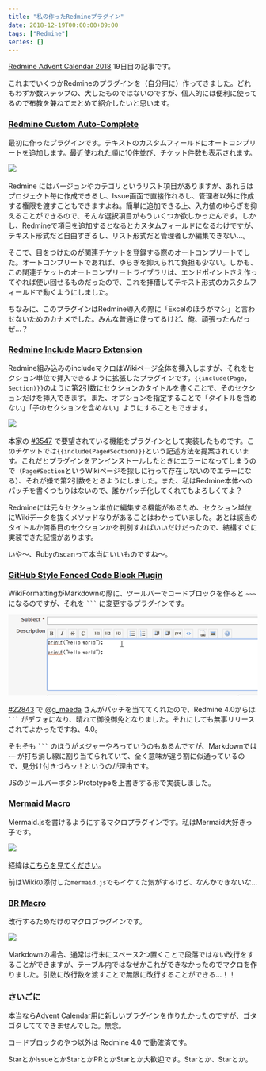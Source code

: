 ```yaml
---
title: "私の作ったRedmineプラグイン"
date: 2018-12-19T00:00:00+09:00
tags: ["Redmine"]
series: []
---
```


[Redmine Advent Calendar 2018](https://adventar.org/calendars/3352) 19日目の記事です。

これまでいくつかRedmineのプラグインを（自分用に）作ってきました。どれもわずか数ステップの、大したものではないのですが、個人的には便利に使ってるので布教を兼ねてまとめて紹介したいと思います。

<!--more-->

### [Redmine Custom Auto-Complete](https://github.com/taikii/redmine_custom_auto_complete)

最初に作ったプラグインです。テキストのカスタムフィールドにオートコンプリートを追加します。最近使われた順に10件並び、チケット件数も表示されます。

![](https://github.com/taikii/redmine_custom_auto_complete/raw/master/doc/images/example.png)

Redmine にはバージョンやカテゴリというリスト項目がありますが、あれらはプロジェクト毎に作成できるし、Issue画面で直接作れるし、管理者以外に作成する権限を渡すこともできますよね。簡単に追加できる上、入力値のゆらぎを抑えることができるので、そんな選択項目がもういくつか欲しかったんです。しかし、Redmineで項目を追加するとなるとカスタムフィールドになるわけですが、テキスト形式だと自由すぎるし、リスト形式だと管理者しか編集できない…。

そこで、目をつけたのが関連チケットを登録する際のオートコンプリートでした。オートコンプリートであれば、ゆらぎを抑えられて負担も少ない。しかも、この関連チケットのオートコンプリートライブラリは、エンドポイントさえ作ってやれば使い回せるものだったので、これを拝借してテキスト形式のカスタムフィールドで動くようにしました。

ちなみに、このプラグインはRedmine導入の際に「Excelのほうがマシ」と言わせないためのカナメでした。みんな普通に使ってるけど、俺、頑張ったんだっぜ…？

### [Redmine Include Macro Extension](https://github.com/taikii/redmine_include_macro_extension)

Redmine組み込みのincludeマクロはWikiページ全体を挿入しますが、それをセクション単位で挿入できるように拡張したプラグインです。`{{include(Page, Section)}}`のように第2引数にセクションのタイトルを書くことで、そのセクションだけを挿入できます。また、オプションを指定することで「タイトルを含めない」「子のセクションを含めない」ようにすることもできます。

![](https://i.gyazo.com/860ea5b19c73d667a761c9f6eb20857d.png)

本家の [#3547](https://www.redmine.org/issues/3547) で要望されている機能をプラグインとして実装したものです。このチケットでは`{{include(Page#Section)}}`という記述方法を提案されています。これだとプラグインをアンインストールしたときにエラーになってしまうので（`Page#Section`というWikiページを探しに行って存在しないのでエラーになる）、それが嫌で第2引数をとるようにしました。また、私はRedmine本体へのパッチを書くつもりはないので、誰かパッチ化してくれてもよろしくてよ？

Redmineには元々セクション単位に編集する機能があるため、セクション単位にWikiデータを抜くメソッドなりがあることはわかっていました。あとは該当のタイトルか何番目のセクションかを判別すればいいだけだったので、結構すぐに実装できた記憶があります。

いや〜、Rubyのscanって本当にいいものですね〜。

### [GitHub Style Fenced Code Block Plugin](https://github.com/taikii/redmine_github_style_fenced_code_block)

WikiFormattingがMarkdownの際に、ツールバーでコードブロックを作ると `~~~` になるのですが、それを <code>```</code> に変更するプラグインです。

![](https://github.com/taikii/redmine_github_style_fenced_code_block/raw/master/docs/images/screenshot.gif)

[#22843](https://www.redmine.org/issues/22843) で [@g_maeda](https://twitter.com/g_maeda) さんがパッチを当ててくれたので、Redmine 4.0からは <code>```</code> がデフォになり、晴れて御役御免となりました。それにしても無事リリースされてよかったですね、4.0。

そもそも <code>```</code> のほうがメジャーやろっていうのもあるんですが、Markdownでは  <code>~~</code> が打ち消し線に割り当てられていて、全く意味が違う割に似通っているので、見分け付きづらッ！というのが理由です。

JSのツールバーボタンPrototypeを上書きする形で実装しました。

### [Mermaid Macro](https://github.com/taikii/redmine_mermaid_macro)

Mermaid.jsを書けるようにするマクロプラグインです。私はMermaid大好きっ子です。

![](https://github.com/taikii/redmine_mermaid_macro/raw/master/doc/images/example.png)

経緯は[こちらを見てください](https://taikii.net/posts/2017/10/redmine-mermaid-macro-plugin/)。

前はWikiの添付した`mermaid.js`でもイケてた気がするけど、なんかできないな…

### [BR Macro](https://github.com/taikii/redmine_br_macro)

改行するためだけのマクロプラグインです。

![](https://gyazo.com/f61ba57772278a3cc10e5a44f2c63019.png)

Markdownの場合、通常は行末にスペース2つ置くことで段落ではない改行をすることができますが、テーブル内ではなぜかこれができなかったのでマクロを作りました。引数に改行数を渡すことで無限に改行することができる…！！

### さいごに

本当ならAdvent Calendar用に新しいプラグインを作りたかったのですが、ゴタゴタしててできませんでした。無念。

コードブロックのやつ以外は Redmine 4.0 で動確済です。

StarとかIssueとかStarとかPRとかStarとか大歓迎です。Starとか、Starとか。